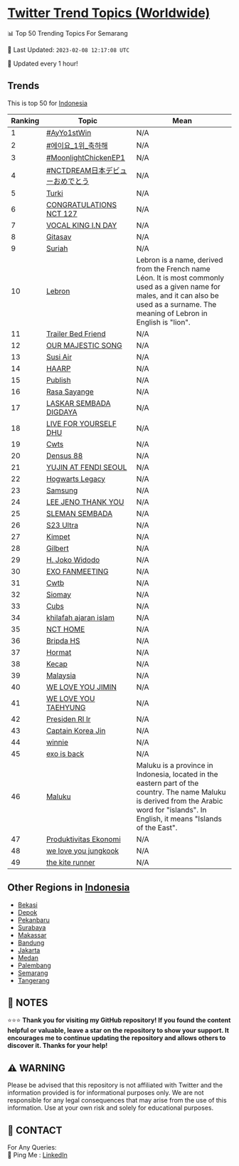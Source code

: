 [Twitter Trend Topics (Worldwide)](https://github.com/ErcinDedeoglu/Twitter-Trend-Topics)
==========


📊 Top 50 Trending Topics For Semarang

📆 Last Updated: `2023-02-08 12:17:08 UTC`

🔧 Updated every 1 hour!


## Trends

This is top 50 for [Indonesia](</Indonesia>)

| Ranking | Topic | Mean |
| ------- | ------------ | ------------ |
| 1 | [#AyYo1stWin](http://twitter.com/search?q=%23AyYo1stWin) | N/A |
| 2 | [#에이요_1위_축하해](http://twitter.com/search?q=%23%ec%97%90%ec%9d%b4%ec%9a%94_1%ec%9c%84_%ec%b6%95%ed%95%98%ed%95%b4) | N/A |
| 3 | [#MoonlightChickenEP1](http://twitter.com/search?q=%23MoonlightChickenEP1) | N/A |
| 4 | [#NCTDREAM日本デビューおめでとう](http://twitter.com/search?q=%23NCTDREAM%e6%97%a5%e6%9c%ac%e3%83%87%e3%83%93%e3%83%a5%e3%83%bc%e3%81%8a%e3%82%81%e3%81%a7%e3%81%a8%e3%81%86) | N/A |
| 5 | [Turki](http://twitter.com/search?q=Turki) | N/A |
| 6 | [CONGRATULATIONS NCT 127](http://twitter.com/search?q=CONGRATULATIONS+NCT+127) | N/A |
| 7 | [VOCAL KING I.N DAY](http://twitter.com/search?q=VOCAL+KING+I.N+DAY) | N/A |
| 8 | [Gitasav](http://twitter.com/search?q=Gitasav) | N/A |
| 9 | [Suriah](http://twitter.com/search?q=Suriah) | N/A |
| 10 | [Lebron](http://twitter.com/search?q=Lebron) | Lebron is a name, derived from the French name Léon. It is most commonly used as a given name for males, and it can also be used as a surname. The meaning of Lebron in English is "lion". |
| 11 | [Trailer Bed Friend](http://twitter.com/search?q=Trailer+Bed+Friend) | N/A |
| 12 | [OUR MAJESTIC SONG](http://twitter.com/search?q=OUR+MAJESTIC+SONG) | N/A |
| 13 | [Susi Air](http://twitter.com/search?q=Susi+Air) | N/A |
| 14 | [HAARP](http://twitter.com/search?q=HAARP) | N/A |
| 15 | [Publish](http://twitter.com/search?q=Publish) | N/A |
| 16 | [Rasa Sayange](http://twitter.com/search?q=Rasa+Sayange) | N/A |
| 17 | [LASKAR SEMBADA DIGDAYA](http://twitter.com/search?q=LASKAR+SEMBADA+DIGDAYA) | N/A |
| 18 | [LIVE FOR YOURSELF DHU](http://twitter.com/search?q=LIVE+FOR+YOURSELF+DHU) | N/A |
| 19 | [Cwts](http://twitter.com/search?q=Cwts) | N/A |
| 20 | [Densus 88](http://twitter.com/search?q=Densus+88) | N/A |
| 21 | [YUJIN AT FENDI SEOUL](http://twitter.com/search?q=YUJIN+AT+FENDI+SEOUL) | N/A |
| 22 | [Hogwarts Legacy](http://twitter.com/search?q=Hogwarts+Legacy) | N/A |
| 23 | [Samsung](http://twitter.com/search?q=Samsung) | N/A |
| 24 | [LEE JENO THANK YOU](http://twitter.com/search?q=LEE+JENO+THANK+YOU) | N/A |
| 25 | [SLEMAN SEMBADA](http://twitter.com/search?q=SLEMAN+SEMBADA) | N/A |
| 26 | [S23 Ultra](http://twitter.com/search?q=S23+Ultra) | N/A |
| 27 | [Kimpet](http://twitter.com/search?q=Kimpet) | N/A |
| 28 | [Gilbert](http://twitter.com/search?q=Gilbert) | N/A |
| 29 | [H. Joko Widodo](http://twitter.com/search?q=H.+Joko+Widodo) | N/A |
| 30 | [EXO FANMEETING](http://twitter.com/search?q=EXO+FANMEETING) | N/A |
| 31 | [Cwtb](http://twitter.com/search?q=Cwtb) | N/A |
| 32 | [Siomay](http://twitter.com/search?q=Siomay) | N/A |
| 33 | [Cubs](http://twitter.com/search?q=Cubs) | N/A |
| 34 | [khilafah ajaran islam](http://twitter.com/search?q=khilafah+ajaran+islam) | N/A |
| 35 | [NCT HOME](http://twitter.com/search?q=NCT+HOME) | N/A |
| 36 | [Bripda HS](http://twitter.com/search?q=Bripda+HS) | N/A |
| 37 | [Hormat](http://twitter.com/search?q=Hormat) | N/A |
| 38 | [Kecap](http://twitter.com/search?q=Kecap) | N/A |
| 39 | [Malaysia](http://twitter.com/search?q=Malaysia) | N/A |
| 40 | [WE LOVE YOU JIMIN](http://twitter.com/search?q=WE+LOVE+YOU+JIMIN) | N/A |
| 41 | [WE LOVE YOU TAEHYUNG](http://twitter.com/search?q=WE+LOVE+YOU+TAEHYUNG) | N/A |
| 42 | [Presiden RI Ir](http://twitter.com/search?q=Presiden+RI+Ir) | N/A |
| 43 | [Captain Korea Jin](http://twitter.com/search?q=Captain+Korea+Jin) | N/A |
| 44 | [winnie](http://twitter.com/search?q=winnie) | N/A |
| 45 | [exo is back](http://twitter.com/search?q=exo+is+back) | N/A |
| 46 | [Maluku](http://twitter.com/search?q=Maluku) | Maluku is a province in Indonesia, located in the eastern part of the country. The name Maluku is derived from the Arabic word for "islands". In English, it means "Islands of the East". |
| 47 | [Produktivitas Ekonomi](http://twitter.com/search?q=Produktivitas+Ekonomi) | N/A |
| 48 | [we love you jungkook](http://twitter.com/search?q=we+love+you+jungkook) | N/A |
| 49 | [the kite runner](http://twitter.com/search?q=the+kite+runner) | N/A |



## Other Regions in [Indonesia](</Indonesia>)

* [Bekasi](</Indonesia/Bekasi.md>)
* [Depok](</Indonesia/Depok.md>)
* [Pekanbaru](</Indonesia/Pekanbaru.md>)
* [Surabaya](</Indonesia/Surabaya.md>)
* [Makassar](</Indonesia/Makassar.md>)
* [Bandung](</Indonesia/Bandung.md>)
* [Jakarta](</Indonesia/Jakarta.md>)
* [Medan](</Indonesia/Medan.md>)
* [Palembang](</Indonesia/Palembang.md>)
* [Semarang](</Indonesia/Semarang.md>)
* [Tangerang](</Indonesia/Tangerang.md>)



## 📝 NOTES

⭐⭐⭐ **Thank you for visiting my GitHub repository! If you found the content helpful or valuable, leave a star on the repository to show your support. It encourages me to continue updating the repository and allows others to discover it. Thanks for your help!**


## ⚠️ WARNING

Please be advised that this repository is not affiliated with Twitter and the information provided is for informational purposes only. We are not responsible for any legal consequences that may arise from the use of this information. Use at your own risk and solely for educational purposes.


## 📨 CONTACT

 For Any Queries:  
            🏓 Ping Me : [LinkedIn](https://www.linkedin.com/in/ercindedeoglu/)
